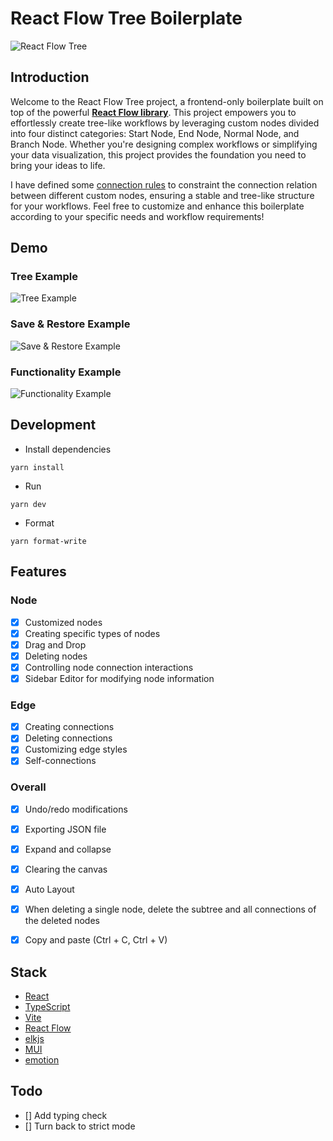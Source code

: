 # React Flow Tree Boilerplate

![React Flow Tree](https://res.cloudinary.com/djtoo8orh/image/upload/v1685179904/React%20Flow%20Tree/React_Flow_Tree_f0hah4.png)

## Introduction
Welcome to the React Flow Tree project, a frontend-only boilerplate built on top of the powerful **[React Flow library](https://reactflow.dev/)**. This project empowers you to effortlessly create tree-like workflows by leveraging custom nodes divided into four distinct categories: Start Node, End Node, Normal Node, and Branch Node. Whether you're designing complex workflows or simplifying your data visualization, this project provides the foundation you need to bring your ideas to life.

I have defined some [connection rules](./Connection-Rules.md) to constraint the connection relation between different custom nodes, ensuring a stable and tree-like structure for your workflows. Feel free to customize and enhance this boilerplate according to your specific needs and workflow requirements!


## Demo
### Tree Example
![Tree Example](https://res.cloudinary.com/djtoo8orh/image/upload/v1685178246/React%20Flow%20Tree/tree-example-compressed_gad32e.gif)



### Save & Restore Example
![Save & Restore Example](https://res.cloudinary.com/djtoo8orh/image/upload/v1685178249/React%20Flow%20Tree/save-example-compressed_vsew9z.gif)

### Functionality Example
![Functionality Example](https://res.cloudinary.com/djtoo8orh/image/upload/v1685178247/React%20Flow%20Tree/functionality-example-compressed_v4lqz2.gif)

## Development
- Install dependencies
```shell
yarn install
```

- Run
```shell
yarn dev
```

- Format
```shell
yarn format-write
```

## Features
### Node
- [x] Customized nodes
- [x] Creating specific types of nodes
- [x] Drag and Drop
- [x] Deleting nodes
- [x] Controlling node connection interactions
- [x] Sidebar Editor for modifying node information
### Edge
- [x] Creating connections
- [x] Deleting connections
- [x] Customizing edge styles
- [x] Self-connections
### Overall
- [x] Undo/redo modifications
- [x] Exporting JSON file
- [x] Expand and collapse
- [x] Clearing the canvas
- [x] Auto Layout
- [x] When deleting a single node, delete the subtree and all connections of the deleted nodes
- [x] Copy and paste (Ctrl + C, Ctrl + V)


## Stack
- [React](https://react.dev/)
- [TypeScript](https://www.typescriptlang.org/)
- [Vite](https://vitejs.dev/)
- [React Flow](https://reactflow.dev/)
- [elkjs](https://github.com/kieler/elkjs)
- [MUI](https://mui.com/)
- [emotion](https://emotion.sh/docs/introduction)

## Todo
- [] Add typing check
- [] Turn back to strict mode